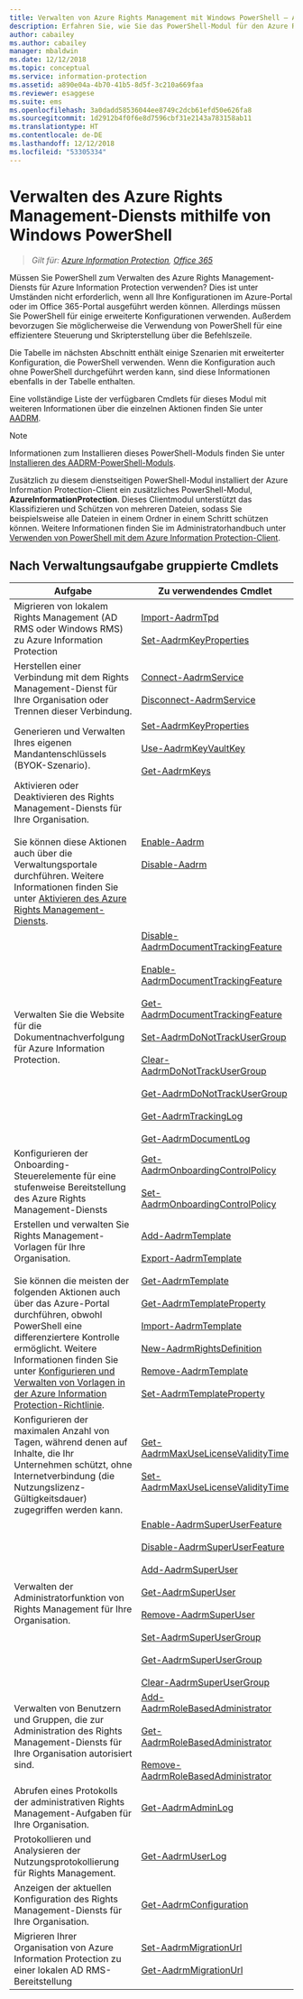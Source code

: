 ```yaml
---
title: Verwalten von Azure Rights Management mit Windows PowerShell – AIP
description: Erfahren Sie, wie Sie das PowerShell-Modul für den Azure Rights Management-Dienst (AADRM) von Azure Information Protection verwenden können, um diesen Dienst für Ihre Organisation zu verwalten.
author: cabailey
ms.author: cabailey
manager: mbaldwin
ms.date: 12/12/2018
ms.topic: conceptual
ms.service: information-protection
ms.assetid: a890e04a-4b70-41b5-8d5f-3c210a669faa
ms.reviewer: esaggese
ms.suite: ems
ms.openlocfilehash: 3a0dadd58536044ee8749c2dcb61efd50e626fa8
ms.sourcegitcommit: 1d2912b4f0f6e8d7596cbf31e2143a783158ab11
ms.translationtype: HT
ms.contentlocale: de-DE
ms.lasthandoff: 12/12/2018
ms.locfileid: "53305334"
---
```

# <a name="administering-the-azure-rights-management-service-by-using-windows-powershell"></a>Verwalten des Azure Rights Management-Diensts mithilfe von Windows PowerShell

>*Gilt für: [Azure Information Protection](https://azure.microsoft.com/pricing/details/information-protection), [Office 365](https://download.microsoft.com/download/E/C/F/ECF42E71-4EC0-48FF-AA00-577AC14D5B5C/Azure_Information_Protection_licensing_datasheet_EN-US.pdf)*

Müssen Sie PowerShell zum Verwalten des Azure Rights Management-Diensts für Azure Information Protection verwenden? Dies ist unter Umständen nicht erforderlich, wenn all Ihre Konfigurationen im Azure-Portal oder im Office 365-Portal ausgeführt werden können. Allerdings müssen Sie PowerShell für einige erweiterte Konfigurationen verwenden. Außerdem bevorzugen Sie möglicherweise die Verwendung von PowerShell für eine effizientere Steuerung und Skripterstellung über die Befehlszeile.

Die Tabelle im nächsten Abschnitt enthält einige Szenarien mit erweiterter Konfiguration, die PowerShell verwenden. Wenn die Konfiguration auch ohne PowerShell durchgeführt werden kann, sind diese Informationen ebenfalls in der Tabelle enthalten.

Eine vollständige Liste der verfügbaren Cmdlets für dieses Modul mit weiteren Informationen über die einzelnen Aktionen finden Sie unter [AADRM](/powershell/module/aadrm/?view=azureipps#aadrm).

> [!NOTE]
> Informationen zum Installieren dieses PowerShell-Moduls finden Sie unter [Installieren des AADRM-PowerShell-Moduls](install-powershell.md).

Zusätzlich zu diesem dienstseitigen PowerShell-Modul installiert der Azure Information Protection-Client ein zusätzliches PowerShell-Modul, **AzureInformationProtection**. Dieses Clientmodul unterstützt das Klassifizieren und Schützen von mehreren Dateien, sodass Sie beispielsweise alle Dateien in einem Ordner in einem Schritt schützen können. Weitere Informationen finden Sie im Administratorhandbuch unter [Verwenden von PowerShell mit dem Azure Information Protection-Client](./rms-client/client-admin-guide-powershell.md).

## <a name="cmdlets-grouped-by-administration-task"></a>Nach Verwaltungsaufgabe gruppierte Cmdlets

|Aufgabe|Zu verwendendes Cmdlet|
|-------------------|------------------------------|
|Migrieren von lokalem Rights Management (AD RMS oder Windows RMS) zu Azure Information Protection|[Import-AadrmTpd](/powershell/aadrm/vlatest/import-aadrmtpd)<br /><br />[Set-AadrmKeyProperties](/powershell/module/aadrm/set-aadrmkeyproperties)|
|Herstellen einer Verbindung mit dem Rights Management-Dienst für Ihre Organisation oder Trennen dieser Verbindung.|[Connect-AadrmService](/powershell/aadrm/vlatest/connect-aadrmservice)<br /><br />[Disconnect-AadrmService](/powershell/aadrm/vlatest/disconnect-aadrmservice)|
|Generieren und Verwalten Ihres eigenen Mandantenschlüssels (BYOK-Szenario).|[Set-AadrmKeyProperties](/powershell/module/aadrm/set-aadrmkeyproperties)<br /><br />[Use-AadrmKeyVaultKey](/powershell/aadrm/vlatest/use-aadrmkeyvaultkey)<br /><br />[Get-AadrmKeys](/powershell/aadrm/vlatest/get-aadrmkeys)|
|Aktivieren oder Deaktivieren des Rights Management-Diensts für Ihre Organisation.<br /><br />Sie können diese Aktionen auch über die Verwaltungsportale durchführen. Weitere Informationen finden Sie unter [Aktivieren des Azure Rights Management-Diensts](activate-service.md).|[Enable-Aadrm](/powershell/aadrm/vlatest/enable-aadrm)<br /><br />[Disable-Aadrm](/powershell/aadrm/vlatest/disable-aadrm)|
|Verwalten Sie die Website für die Dokumentnachverfolgung für Azure Information Protection.|[Disable-AadrmDocumentTrackingFeature](/powershell/aadrm/vlatest/disable-aadrmdocumenttrackingfeature)<br /><br />[Enable-AadrmDocumentTrackingFeature](/powershell/aadrm/vlatest/enable-aadrmdocumenttrackingfeature)<br /><br />[Get-AadrmDocumentTrackingFeature](/powershell/aadrm/vlatest/get-aadrmdocumenttrackingfeature)<br /><br />[Set-AadrmDoNotTrackUserGroup](/powershell/module/aadrm/set-aadrmdonottrackusergroup)<br /><br />[Clear-AadrmDoNotTrackUserGroup](/powershell/module/aadrm/Clear-AadrmDoNotTrackUserGroup)<br /><br />[Get-AadrmDoNotTrackUserGroup](/powershell/module/aadrm/get-AadrmDoNotTrackUserGroup)<br /><br />[Get-AadrmTrackingLog](/powershell/module/aadrm/Get-AadrmTrackingLog)<br /><br />[Get-AadrmDocumentLog](/powershell/module/aadrm/Get-AadrmDocumentLog)|
|Konfigurieren der Onboarding-Steuerelemente für eine stufenweise Bereitstellung des Azure Rights Management-Diensts|[Get-AadrmOnboardingControlPolicy](/powershell/aadrm/vlatest/get-aadrmonboardingcontrolpolicy)<br /><br />[Set-AadrmOnboardingControlPolicy](/powershell/aadrm/vlatest/set-aadrmonboardingcontrolpolicy)|
|Erstellen und verwalten Sie Rights Management-Vorlagen für Ihre Organisation.<br /><br />Sie können die meisten der folgenden Aktionen auch über das Azure-Portal durchführen, obwohl PowerShell eine differenziertere Kontrolle ermöglicht. Weitere Informationen finden Sie unter [Konfigurieren und Verwalten von Vorlagen in der Azure Information Protection-Richtlinie](configure-policy-templates.md).|[Add-AadrmTemplate](/powershell/aadrm/vlatest/add-aadrmtemplate)<br /><br />[Export-AadrmTemplate](/powershell/aadrm/vlatest/export-aadrmtemplate)<br /><br />[Get-AadrmTemplate](/powershell/aadrm/vlatest/get-aadrmtemplate)<br /><br />[Get-AadrmTemplateProperty](/powershell/aadrm/vlatest/get-aadrmtemplateproperty)<br /><br />[Import-AadrmTemplate](/powershell/aadrm/vlatest/import-aadrmtemplate)<br /><br />[New-AadrmRightsDefinition](/powershell/aadrm/vlatest/new-aadrmrightsdefinition)<br /><br />[Remove-AadrmTemplate](/powershell/aadrm/vlatest/remove-aadrmtemplate)<br /><br />[Set-AadrmTemplateProperty](/powershell/aadrm/vlatest/set-aadrmtemplateproperty)|
|Konfigurieren der maximalen Anzahl von Tagen, während denen auf Inhalte, die Ihr Unternehmen schützt, ohne Internetverbindung (die Nutzungslizenz-Gültigkeitsdauer) zugegriffen werden kann.|[Get-AadrmMaxUseLicenseValidityTime](/powershell/aadrm/vlatest/get-aadrmmaxuselicensevaliditytime)<br /><br />[Set-AadrmMaxUseLicenseValidityTime](/powershell/aadrm/vlatest/set-aadrmmaxuselicensevaliditytime)|
|Verwalten der Administratorfunktion von Rights Management für Ihre Organisation.|[Enable-AadrmSuperUserFeature](/powershell/aadrm/vlatest/enable-aadrmsuperuserfeature)<br /><br />[Disable-AadrmSuperUserFeature](/powershell/aadrm/vlatest/disable-aadrmsuperuserfeature)<br /><br />[Add-AadrmSuperUser](/powershell/aadrm/vlatest/add-aadrmsuperuser)<br /><br />[Get-AadrmSuperUser](/powershell/aadrm/vlatest/get-aadrmsuperuser)<br /><br />[Remove-AadrmSuperUser](/powershell/aadrm/vlatest/remove-aadrmsuperuser)<br /><br />[Set-AadrmSuperUserGroup](/powershell/aadrm/vlatest/set-aadrmsuperusergroup)<br /><br />[Get-AadrmSuperUserGroup](/powershell/aadrm/vlatest/get-aadrmsuperusergroup)<br /><br />[Clear-AadrmSuperUserGroup](/powershell/aadrm/vlatest/clear-aadrmsuperusergroup)|
|Verwalten von Benutzern und Gruppen, die zur Administration des Rights Management-Diensts für Ihre Organisation autorisiert sind.|[Add-AadrmRoleBasedAdministrator](/powershell/aadrm/vlatest/add-aadrmrolebasedadministrator)<br /><br />[Get-AadrmRoleBasedAdministrator](/powershell/aadrm/vlatest/get-aadrmrolebasedadministrator)<br /><br />[Remove-AadrmRoleBasedAdministrator](/powershell/aadrm/vlatest/remove-aadrmrolebasedadministrator)|
|Abrufen eines Protokolls der administrativen Rights Management-Aufgaben für Ihre Organisation.|[Get-AadrmAdminLog](/powershell/module/aadrm/get-aadrmadminlog)|
|Protokollieren und Analysieren der Nutzungsprotokollierung für Rights Management.|[Get-AadrmUserLog](/powershell/aadrm/vlatest/get-aadrmuserlog)|
|Anzeigen der aktuellen Konfiguration des Rights Management-Diensts für Ihre Organisation.|[Get-AadrmConfiguration](/powershell/aadrm/vlatest/get-aadrmconfiguration)|
|Migrieren Ihrer Organisation von Azure Information Protection zu einer lokalen AD RMS-Bereitstellung|[Set-AadrmMigrationUrl](/powershell/aadrm/vlatest/set-aadrmmigrationurl)<br /><br />[Get-AadrmMigrationUrl](/powershell/aadrm/vlatest/get-aadrmmigrationurl)|

